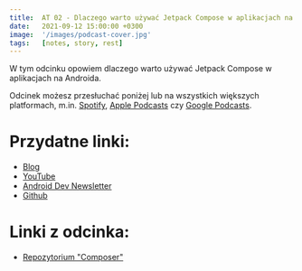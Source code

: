 ```yaml
---
title:  AT 02 - Dlaczego warto używać Jetpack Compose w aplikacjach na Androida?
date:   2021-09-12 15:00:00 +0300
image:  '/images/podcast-cover.jpg'
tags:   [notes, story, rest]
---
```

W tym odcinku opowiem dlaczego warto używać Jetpack Compose w aplikacjach na Androida.

Odcinek możesz przesłuchać poniżej lub na wszystkich większych platformach, m.in. [Spotify](/spotify), [Apple Podcasts](/apple) czy [Google Podcasts](/google).

<div class="buzzsprout-player-wrapper">
	<div id="buzzsprout-player-9181423"></div><script src="https://www.buzzsprout.com/1820265/9181423-at-02-dlaczego-warto-uzywac-jetpack-compose-w-aplikacjach-na-androida.js?container_id=buzzsprout-player-9181423&player=small" type="text/javascript" charset="utf-8"></script>
</div>

# Przydatne linki:
- [Blog](https://patrykkosieradzki.com/)
- [YouTube](https://www.youtube.com/channel/UCJ71FwtAaIfNp0N9VnzJyJg)
- [Android Dev Newsletter](https://androiddevnews.com/)
- [Github](https://github.com/k0siara)

# Linki z odcinka:
- [Repozytorium "Composer"](https://github.com/k0siara/composer)